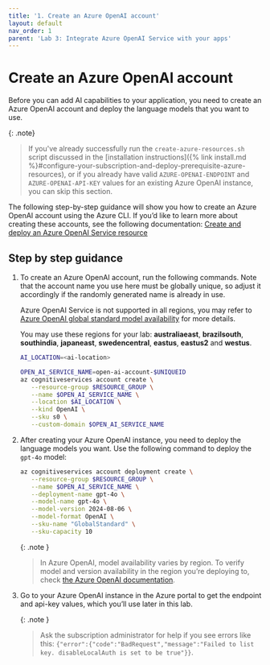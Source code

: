 ```yaml
---
title: '1. Create an Azure OpenAI account'
layout: default
nav_order: 1
parent: 'Lab 3: Integrate Azure OpenAI Service with your apps'
---
```


# Create an Azure OpenAI account

Before you can add AI capabilities to your application, you need to create an Azure OpenAI account and deploy the language models that you want to use.

{: .note}
> If you've already successfully run the `create-azure-resources.sh` script discussed in the [installation instructions]({% link install.md %}#configure-your-subscription-and-deploy-prerequisite-azure-resources), or if you already have valid `AZURE-OPENAI-ENDPOINT` and `AZURE-OPENAI-API-KEY` values for an existing Azure OpenAI instance, you can skip this section.

The following step-by-step guidance will show you how to create an Azure OpenAI account using the Azure CLI. If you’d like to learn more about creating these accounts, see the following documentation: [Create and deploy an Azure OpenAI Service resource](https://learn.microsoft.com/azure/ai-services/openai/how-to/create-resource)

## Step by step guidance

1. To create an Azure OpenAI account, run the following commands. Note that the account name you use here must be globally unique, so adjust it accordingly if the randomly generated name is already in use.

   Azure OpenAI Service is not supported in all regions, you may refer to [Azure OpenAI global standard model availability](https://learn.microsoft.com/en-us/azure/ai-services/openai/concepts/models?tabs=global-standard%2Cstandard-chat-completions#models-by-deployment-type) for more details.

   You may use these regions for your lab: **australiaeast**, **brazilsouth**, **southindia**, **japaneast**, **swedencentral**, **eastus**, **eastus2** and **westus**.

   ```bash
   AI_LOCATION=<ai-location>

   OPEN_AI_SERVICE_NAME=open-ai-account-$UNIQUEID
   az cognitiveservices account create \
      --resource-group $RESOURCE_GROUP \
      --name $OPEN_AI_SERVICE_NAME \
      --location $AI_LOCATION \
      --kind OpenAI \
      --sku s0 \
      --custom-domain $OPEN_AI_SERVICE_NAME
   ```

1. After creating your Azure OpenAI instance, you need to deploy the language models you want. Use the following command to deploy the `gpt-4o` model:

   ```bash
   az cognitiveservices account deployment create \
      --resource-group $RESOURCE_GROUP \
      --name $OPEN_AI_SERVICE_NAME \
      --deployment-name gpt-4o \
      --model-name gpt-4o \
      --model-version 2024-08-06 \
      --model-format OpenAI \
      --sku-name "GlobalStandard" \
      --sku-capacity 10
   ```

   {: .note }
   > In Azure OpenAI, model availability varies by region. To verify model and version availability in the region you’re deploying to, check [the Azure OpenAI documentation](https://learn.microsoft.com/en-us/azure/ai-services/openai/concepts/models?tabs=global-standard%2Cstandard-chat-completions#model-summary-table-and-region-availability).

1. Go to your Azure OpenAI instance in the Azure portal to get the endpoint and api-key values, which you’ll use later in this lab.

   {: .note }
   > Ask the subscription administrator for help if you see errors like this: `{"error":{"code":"BadRequest","message":"Failed to list key. disableLocalAuth is set to be true"}}`.
